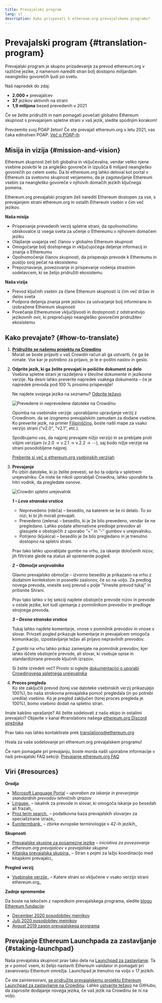 ```yaml
---
title: Prevajalski program
lang: sl
description: Kako prispevati k ethereum.org prevajalskemu programu?
---
```


# Prevajalski program {#translation-program}

Prevajalski program je skupno prizadevanje za prevod ethereum.org v različne jezike, z namenom narediti stran bolj dostopno milijardam neangleško govorečih ljudi po svetu.

Naš napredek do zdaj:

- **2.000 +** prevajalcev
- **37** jezikov aktivnih na strani
- **1,9 milijona** besed prevedenih v 2021

Če se želite pridružiti in nam pomagati povečati globalno Ethereum skupnost s prevajanjem spletne strani v vaš jezik, sledite spodnjim korakom!

<InfoBanner shouldCenter emoji=":tada:">
  Prevzemite svoj POAP žeton! Če ste prevajali ethereum.org v letu 2021, vas čaka edinstven POAP. <a href="/contributing/#poap">Več o POAP-ih</a>
</InfoBanner>

## Misija in vizija {#mission-and-vision}

Ethereum skupnost želi biti globalna in vključevalna, vendar veliko njene vsebine poskrbi le za angleško govoreče in izpušča 6 milijard neangleško govorečih po celem svetu. Da bi ethereum.org lahko deloval kot portal v Ethereum za svetovno skupnost verjamemo, da je zagotavljanje Ethereum vsebin za neangleško govoreče v njihovih domačih jezikih ključnega pomena.

Ethereum.org prevajalski program želi narediti Ethereum dostopen za vse, s prevajanjem strani ethereum.org in ostalih Ethereum vsebin v čim več jezikov.

**Naša misija**

- Prispevanje prevedenih verzij spletne strani, da opolnomočimo obiskovalce iz vsega sveta za učenje o Ethereumu v njihovem domačem jeziku
- Olajšanje uvajanja več članov v globalno Ethereum skupnost
- Omogočanje bolj dostopnega in vključujočega deljenje informacij in znanja o Ethereumu
- Opolnomočenje članov skupnosti, da prispevajo prevode k Ethereumu in pustijo svoj pečat na ekosistemu
- Prepoznavanje, povezovanje in prispevanje vodenja strastnim sodelavcem, ki se želijo pridružiti ekosistemu

**Naša vizija**

- Prevod ključnih vsebin za člane Ethereum skupnosti iz čim več držav in delov sveta
- Podpora deljenja znanja prek jezikov za ustvarjanje bolj informirane in izobražene Ethereum skupnosti
- Povečanje Ethereumove vključljivosti in dostopnosti z odstranitvijo jezikovnih ovir, ki preprečujejo neangleško govorečim pridružitev ekosistemu

## Kako prevajate? {#how-to-translate}

1. **[Pridružite se našemu projektu na Crowdinu](https://crowdin.com/project/ethereum-org/)**  
   Morali se boste prijaviti v vaš Crowdin račun ali ga ustvariti, če ga še nimate. Vse kar je potrebno za prijavo, je le e-poštni naslov in geslo.

2. **Odprite jezik, ki ga želite prevajati in poiščite dokument za delo**  
   Vsebina spletne strani je razdeljena v številne dokumente in jezikovne verzije. Na desni lahko preverite napredek vsakega dokumenta – če je napredek prevoda pod 100 % prosimo prispevajte!

   Ne najdete svojega jezika na seznamu? [Odprite težavo](https://github.com/ethereum/ethereum-org-website/issues/new/choose)

   ![Prevedene in neprevedene datoteke na Crowdinu](./how-to-translate/crowdin-files.png)

   Opomba na vsebinske verzije: uporabljamo upravljanje verzij z Crowdinom, da se izognemo prevajalskim zamudam za dodane vsebine. Ko preverite jezik, na primer [Filipinščino](https://crowdin.com/project/ethereum-org/fil#), boste našli mape za vsako verzijo strani ("v2.0", "v2.1", etc.).

   Spodbujamo vas, da najprej prevajate nižjo verzijo in se prebijate proti višjim verzijam (v.2.0 → v.2.1 → v.2.2 → ⋯), saj bodo nižje verzije na strani posodobljene najprej.

   [Preberite si več o ethereum.org vsebinskih verzijah](/contributing/translation-program/content-versions/)

3. **Prevajanje**  
   Po izbiri datoteke, ki jo želite prevesti, se bo ta odprla v spletnem urejevalniku. Če niste še nikoli uporabljali Crowdina, lahko uporabite ta hitri vodnik, da pregledate osnove.

   ![Crowdin spletni urejevalnik](./how-to-translate/online-editor.png)

   **_1 – Leva stranska vrstica_**

   - Neprevedeno (rdeča) – besedilo, na katerem se še ni delalo. To so nizi, ki bi jih morali prevajati.
   - Prevedeno (zelena) – besedilo, ki je že bilo prevedeno, vendar še ne pregledano. Lahko podate alternativne predloge prevodov ali glasujete o obstoječih z uporabo ‘’+’’ in ‘’-‘‘ gumbov v urejevalniku.
   - Potrjeno (kljukica) – besedilo je že bilo pregledano in je trenutno dostopno na spletni strani.

   Prav tako lahko uporabljate gumbe na vrhu, za iskanje določenih nizov, jih filtrirate glede na status ali spremenite pogled.

   **_2 – Območje urejevalnika_**

   Glavno prevajalsko območje – izvorno besedilo je prikazano na vrhu z dodatnim kontekstom in posnetki zaslonov, če so na voljo. Za predlog novega prevoda, vnesite svoj prevod v polje "Vnesite prevod tukaj" in pritisnite Shrani.

   Prav tako lahko v tej sekciji najdete obstoječe prevode nizov in prevode v ostale jezike, kot tudi ujemanja z pomnilnikom prevodov in predloge strojnega prevoda.

   **_3 – Desna stranska vrstica_**

   Tukaj lahko najdete komentarje, vnose v pomnilnik prevodov in vnose v slovar. Privzeti pogled prikazuje komentarje in prevajalcem omogoča komunikacijo, izpostavljanje težav ali prijavo nepravilnih prevodov.

   Z gumbi na vrhu lahko prikaz zamenjate na pomnilnik prevodov, kjer lahko iščete obstoječe prevode, ali slovar, ki vsebuje opise in standardizirane prevode ključnih izrazov.

   Si želite izvedeti več? Prosto si oglejte [dokumentacijo o uporabi Crowdinovega spletnega urejevalnika](https://support.crowdin.com/online-editor/)

4. **Preces pregleda**  
   Ko ste zaključili prevod (torej vse datoteke vsebinskih verzij prikazujejo 100%), bo naša strokovna prevajalska pomoč pregledala (in po potrebi uredila) vsebino. Ko je pregled zaključen (torej proces pregleda je 100%), bomo vsebino dodali na spletno stran.

Imate kakšno vprašanje? Ali želite sodelovati z našo ekipo in ostalimi prevajalci? Objavite v kanal #translations našega [ethereum.org Discord strežnika](https://discord.gg/ethereum-org)

Prav tako nas lahko kontaktirate prek translations@ethereum.org

Hvala za vaše sodelovanje pri ethereum.org prevajalskem programu!

<InfoBanner shouldCenter emoji=":information_source:">
  Če nam pomagate pri prevajanju, boste morda našli uporabne informacije v naši prevajalski FAQ sekciji. 
  <a href="/contributing/translation-program/faq/">Prevajanje ethereum.org FAQ</a>
</InfoBanner>

## Viri {#resources}

**Orodja**

- [Microsoft Language Portal](https://www.microsoft.com/en-us/language) _– uporaben za iskanje in preverjanje standardnih prevodov tehničnih izrazov_
- [Linguee](https://www.linguee.com/)_ – iskalnik za prevode in slovar, ki omogoča iskanje po besedah ali frazah_
- [Proz term search](https://www.proz.com/search/)_ – podatkovna baza prevajalskih slovarjev za specializirane izraze_
- [Eurotermbank](https://www.eurotermbank.com/)_ – zbirke evropske terminologije v 42-ih jezikih_

**Skupnosti**

- [Prevajalske skupine za posamezne jezike](https://discord.gg/ethereum-org) _– iniciativa za povezovanje ethereum.org prevajalcev v prevajalske skupine_
- [Kitajska prevajalska skupina](https://www.notion.so/Ethereum-org-05375fe0a94c4214acaf90f42ba40171)_ – Stran s pojmi za lažjo koordinacijo med kitajskimi prevajalci_

**Pregled verzij**

- [Vsebinske verzije](/contributing/translation-program/content-versions/)_ – Katere strani so vključene v vsako verzijo strani ethereum.org_

**Zadnje spremembe**

Da boste na tekočem z napredkom prevajalskega programa, sledite [blogu Ethereum fundacije](https://blog.ethereum.org/):

- [December 2020 posodobitev mejnikov](https://blog.ethereum.org/2020/12/21/translation-program-milestones-updates-20/)
- [Julij 2020 posodobitev mejnikov](https://blog.ethereum.org/2020/07/29/ethdotorg-translation-milestone/)
- [Avgust 2019 zagon prevajalskega programa](https://blog.ethereum.org/2019/08/20/translating-ethereum-for-our-global-community/)

## Prevajanje Ethereum Launchpada za zastavljanje {#staking-launchpad}

Naša prevajalska skupnost prav tako dela na [Launchpad za zastavljanje](https://launchpad.ethereum.org/en/). Ta je v pomoč vsem, ki želijo nastaviti Ethereum validator in pomagati pri zavarovanju Ethereum omrežja. Launchpad je trenutno na voljo v 17 jezikih.

Če ste zainteresirani, [se pridružite prevajalskemu projektu Ethereum Launchpad za zastavljanje na Crowdinu](https://crowdin.com/project/ethereum-staking-launchpad). Lahko [ustvarite težavo](https://github.com/ethereum/staking-launchpad/issues/new) na GitHubu, da zaprosite dodajanje novega jezika, če vaš jezik na Crowdinu še ni na voljo.
